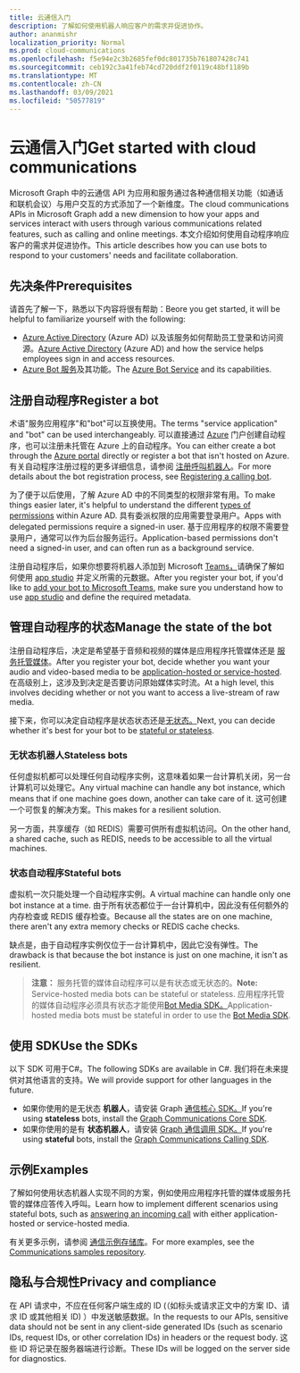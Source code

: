```yaml
---
title: 云通信入门
description: 了解如何使用机器人响应客户的需求并促进协作。
author: ananmishr
localization_priority: Normal
ms.prod: cloud-communications
ms.openlocfilehash: f5e94e2c3b2685fef0dc801735b761807428c741
ms.sourcegitcommit: ceb192c3a41feb74cd720ddf2f0119c48bf1189b
ms.translationtype: MT
ms.contentlocale: zh-CN
ms.lasthandoff: 03/09/2021
ms.locfileid: "50577819"
---
```

# <a name="get-started-with-cloud-communications"></a><span data-ttu-id="2feaa-103">云通信入门</span><span class="sxs-lookup"><span data-stu-id="2feaa-103">Get started with cloud communications</span></span>

<span data-ttu-id="2feaa-104">Microsoft Graph 中的云通信 API 为应用和服务通过各种通信相关功能（如通话和联机会议）与用户交互的方式添加了一个新维度。</span><span class="sxs-lookup"><span data-stu-id="2feaa-104">The cloud communications APIs in Microsoft Graph add a new dimension to how your apps and services interact with users through various communications related features, such as calling and online meetings.</span></span> <span data-ttu-id="2feaa-105">本文介绍如何使用自动程序响应客户的需求并促进协作。</span><span class="sxs-lookup"><span data-stu-id="2feaa-105">This article describes how you can use bots to respond to your customers' needs and facilitate collaboration.</span></span>

## <a name="prerequisites"></a><span data-ttu-id="2feaa-106">先决条件</span><span class="sxs-lookup"><span data-stu-id="2feaa-106">Prerequisites</span></span>

<span data-ttu-id="2feaa-107">请首先了解一下，熟悉以下内容将很有帮助：</span><span class="sxs-lookup"><span data-stu-id="2feaa-107">Beore  you get started, it will be helpful to familiarize yourself with the following:</span></span>

- <span data-ttu-id="2feaa-108">[Azure Active Directory](/azure/active-directory/fundamentals/active-directory-whatis) (Azure AD) 以及该服务如何帮助员工登录和访问资源。</span><span class="sxs-lookup"><span data-stu-id="2feaa-108">[Azure Active Directory](/azure/active-directory/fundamentals/active-directory-whatis) (Azure AD) and how the service helps employees sign in and access resources.</span></span>
- <span data-ttu-id="2feaa-109">[Azure Bot 服务](/azure/bot-service/bot-service-overview-introduction?view=azure-bot-service-3.0)及其功能。</span><span class="sxs-lookup"><span data-stu-id="2feaa-109">The [Azure Bot Service](/azure/bot-service/bot-service-overview-introduction?view=azure-bot-service-3.0) and its capabilities.</span></span>

## <a name="register-a-bot"></a><span data-ttu-id="2feaa-110">注册自动程序</span><span class="sxs-lookup"><span data-stu-id="2feaa-110">Register a bot</span></span>

<span data-ttu-id="2feaa-111">术语"服务应用程序"和"bot"可以互换使用。</span><span class="sxs-lookup"><span data-stu-id="2feaa-111">The terms "service application" and "bot" can be used interchangeably.</span></span> <span data-ttu-id="2feaa-112">可以直接通过 [Azure](https://azure.microsoft.com/features/azure-portal/) 门户创建自动程序，也可以注册未托管在 Azure 上的自动程序。</span><span class="sxs-lookup"><span data-stu-id="2feaa-112">You can either create a bot through the [Azure portal](https://azure.microsoft.com/features/azure-portal/) directly or register a bot that isn't hosted on Azure.</span></span> <span data-ttu-id="2feaa-113">有关自动程序注册过程的更多详细信息，请参阅 [注册呼叫机器人](https://microsoftgraph.github.io/microsoft-graph-comms-samples/docs/articles/calls/register-calling-bot.html)。</span><span class="sxs-lookup"><span data-stu-id="2feaa-113">For more details about the bot registration process, see [Registering a calling bot](https://microsoftgraph.github.io/microsoft-graph-comms-samples/docs/articles/calls/register-calling-bot.html).</span></span> 

<span data-ttu-id="2feaa-114">为了便于以后使用，了解 Azure AD 中的不同类型的[](/azure/active-directory/develop/v1-permissions-and-consent#types-of-permissions)权限非常有用。</span><span class="sxs-lookup"><span data-stu-id="2feaa-114">To make things easier later, it's helpful to understand the different [types of permissions](/azure/active-directory/develop/v1-permissions-and-consent#types-of-permissions) within Azure AD.</span></span> <span data-ttu-id="2feaa-115">具有委派权限的应用需要登录用户。</span><span class="sxs-lookup"><span data-stu-id="2feaa-115">Apps with delegated permissions require a signed-in user.</span></span> <span data-ttu-id="2feaa-116">基于应用程序的权限不需要登录用户，通常可以作为后台服务运行。</span><span class="sxs-lookup"><span data-stu-id="2feaa-116">Application-based permissions don't need a signed-in user, and can often run as a background service.</span></span>

<span data-ttu-id="2feaa-117">注册自动程序后，如果你想要将机器人添加到 Microsoft [Teams，](/microsoftteams/platform/concepts/calls-and-meetings/registering-calling-bot)请确保了解如何使用 [app studio](/microsoftteams/platform/get-started/get-started-app-studio) 并定义所需的元数据。</span><span class="sxs-lookup"><span data-stu-id="2feaa-117">After you register your bot, if you'd like to [add your bot to Microsoft Teams](/microsoftteams/platform/concepts/calls-and-meetings/registering-calling-bot), make sure you understand how to use [app studio](/microsoftteams/platform/get-started/get-started-app-studio) and define the required metadata.</span></span>

## <a name="manage-the-state-of-the-bot"></a><span data-ttu-id="2feaa-118">管理自动程序的状态</span><span class="sxs-lookup"><span data-stu-id="2feaa-118">Manage the state of the bot</span></span>

<span data-ttu-id="2feaa-119">注册自动程序后，决定是希望基于音频和视频的媒体是应用程序托管媒体还是 [服务托管媒体](cloud-communications-media.md)。</span><span class="sxs-lookup"><span data-stu-id="2feaa-119">After you register your bot, decide whether you want your audio and video-based media to be [application-hosted or service-hosted](cloud-communications-media.md).</span></span> <span data-ttu-id="2feaa-120">在高级别上，这涉及到决定是否要访问原始媒体实时流。</span><span class="sxs-lookup"><span data-stu-id="2feaa-120">At a high level, this involves deciding whether or not you want to access a live-stream of raw media.</span></span>

<span data-ttu-id="2feaa-121">接下来，你可以决定自动程序是状态状态还是[无状态。](https://microsoftgraph.github.io/microsoft-graph-comms-samples/docs/articles/calls/StateManagement.html)</span><span class="sxs-lookup"><span data-stu-id="2feaa-121">Next, you can decide whether it's best for your bot to be [stateful or stateless](https://microsoftgraph.github.io/microsoft-graph-comms-samples/docs/articles/calls/StateManagement.html).</span></span>

### <a name="stateless-bots"></a><span data-ttu-id="2feaa-122">无状态机器人</span><span class="sxs-lookup"><span data-stu-id="2feaa-122">Stateless bots</span></span>

<span data-ttu-id="2feaa-123">任何虚拟机都可以处理任何自动程序实例，这意味着如果一台计算机关闭，另一台计算机可以处理它。</span><span class="sxs-lookup"><span data-stu-id="2feaa-123">Any virtual machine can handle any bot instance, which means that if one machine goes down, another can take care of it.</span></span> <span data-ttu-id="2feaa-124">这可创建一个可恢复的解决方案。</span><span class="sxs-lookup"><span data-stu-id="2feaa-124">This makes for a resilient solution.</span></span>

<span data-ttu-id="2feaa-125">另一方面，共享缓存（如 REDIS）需要可供所有虚拟机访问。</span><span class="sxs-lookup"><span data-stu-id="2feaa-125">On the other hand, a shared cache, such as REDIS, needs to be accessible to all the virtual machines.</span></span>

### <a name="stateful-bots"></a><span data-ttu-id="2feaa-126">状态自动程序</span><span class="sxs-lookup"><span data-stu-id="2feaa-126">Stateful bots</span></span>

<span data-ttu-id="2feaa-127">虚拟机一次只能处理一个自动程序实例。</span><span class="sxs-lookup"><span data-stu-id="2feaa-127">A virtual machine can handle only one bot instance at a time.</span></span> <span data-ttu-id="2feaa-128">由于所有状态都位于一台计算机中，因此没有任何额外的内存检查或 REDIS 缓存检查。</span><span class="sxs-lookup"><span data-stu-id="2feaa-128">Because all the states are on one machine, there aren't any extra memory checks or REDIS cache checks.</span></span>

<span data-ttu-id="2feaa-129">缺点是，由于自动程序实例仅位于一台计算机中，因此它没有弹性。</span><span class="sxs-lookup"><span data-stu-id="2feaa-129">The drawback is that because the bot instance is just on one machine, it isn't as resilient.</span></span>

><span data-ttu-id="2feaa-130">**注意：** 服务托管的媒体自动程序可以是有状态或无状态的。</span><span class="sxs-lookup"><span data-stu-id="2feaa-130">**Note:** Service-hosted media bots can be stateful or stateless.</span></span> <span data-ttu-id="2feaa-131">应用程序托管的媒体自动程序必须具有状态才能使用[Bot Media SDK。](https://www.nuget.org/packages/Microsoft.Skype.Bots.Media)</span><span class="sxs-lookup"><span data-stu-id="2feaa-131">Application-hosted media bots must be stateful in order to use the [Bot Media SDK](https://www.nuget.org/packages/Microsoft.Skype.Bots.Media).</span></span>

## <a name="use-the-sdks"></a><span data-ttu-id="2feaa-132">使用 SDK</span><span class="sxs-lookup"><span data-stu-id="2feaa-132">Use the SDKs</span></span>

<span data-ttu-id="2feaa-133">以下 SDK 可用于C#。</span><span class="sxs-lookup"><span data-stu-id="2feaa-133">The following SDKs are available in C#.</span></span> <span data-ttu-id="2feaa-134">我们将在未来提供对其他语言的支持。</span><span class="sxs-lookup"><span data-stu-id="2feaa-134">We will provide support for other languages in the future.</span></span>

- <span data-ttu-id="2feaa-135">如果你使用的是无状态 **机器人**，请安装 Graph [通信核心 SDK。](https://www.nuget.org/packages/Microsoft.Graph.Communications.Core)</span><span class="sxs-lookup"><span data-stu-id="2feaa-135">If you're using **stateless** bots, install the [Graph Communications Core SDK](https://www.nuget.org/packages/Microsoft.Graph.Communications.Core).</span></span>
- <span data-ttu-id="2feaa-136">如果你使用的是有 **状态机器人**，请安装 [Graph 通信调用 SDK。](https://www.nuget.org/packages/Microsoft.Graph.Communications.Calls)</span><span class="sxs-lookup"><span data-stu-id="2feaa-136">If you're using **stateful** bots, install the [Graph Communications Calling SDK](https://www.nuget.org/packages/Microsoft.Graph.Communications.Calls).</span></span>

## <a name="examples"></a><span data-ttu-id="2feaa-137">示例</span><span class="sxs-lookup"><span data-stu-id="2feaa-137">Examples</span></span>

<span data-ttu-id="2feaa-138">了解如何使用状态机器人实现不同的方案，例如使用应用程序托管的媒体或[](https://microsoftgraph.github.io/microsoft-graph-comms-samples/docs/articles/index.html#example-incoming-calls)服务托管的媒体应答传入呼叫。</span><span class="sxs-lookup"><span data-stu-id="2feaa-138">Learn how to implement different scenarios using stateful bots, such as [answering an incoming call](https://microsoftgraph.github.io/microsoft-graph-comms-samples/docs/articles/index.html#example-incoming-calls) with either application-hosted or service-hosted media.</span></span>

<span data-ttu-id="2feaa-139">有关更多示例，请参阅 [通信示例存储库](https://microsoftgraph.github.io/microsoft-graph-comms-samples/docs/index.html)。</span><span class="sxs-lookup"><span data-stu-id="2feaa-139">For more examples, see the [Communications samples repository](https://microsoftgraph.github.io/microsoft-graph-comms-samples/docs/index.html).</span></span>

## <a name="privacy-and-compliance"></a><span data-ttu-id="2feaa-140">隐私与合规性</span><span class="sxs-lookup"><span data-stu-id="2feaa-140">Privacy and compliance</span></span>

<span data-ttu-id="2feaa-141">在 API 请求中，不应在任何客户端生成的 ID (（如标头或请求正文中的方案 ID、请求 ID 或其他相关 ID) ）中发送敏感数据。</span><span class="sxs-lookup"><span data-stu-id="2feaa-141">In the requests to our APIs, sensitive data should not be sent in any client-side generated IDs (such as scenario IDs, request IDs, or other correlation IDs) in headers or the request body.</span></span> <span data-ttu-id="2feaa-142">这些 ID 将记录在服务器端进行诊断。</span><span class="sxs-lookup"><span data-stu-id="2feaa-142">These IDs will be logged on the server side for diagnostics.</span></span>
